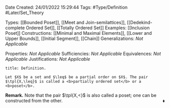 <div class="topSpace"></div>

Date Created: 24/01/2022 15:29:44
Tags: #Type/Definition #Later/Set_Theory

Types: [[Bounded Poset]], [[Meet and Join-semilattices]], [[Dedekind-complete Ordered Set]], [[Totally Ordered Set]]
Examples: [[Inclusion Poset]]
Constructions: [[Minimal and Maximal Elements]], [[Lower and Upper Bounds]], [[Initial Segment]], [[Chain]]
Generalizations: <i>Not Applicable</i>

Properties: <i>Not Applicable</i>
Sufficiencies: <i>Not Applicable</i>
Equivalences: <i>Not Applicable</i>
Justifications: <i>Not Applicable</i>

``` ad-Definition
title: Definition.

Let $X$ be a set and $\leq$ be a partial order on $X$. The pair $\tpl{X,\leq}$ is called a <b>partially ordered set</b> or a <b>poset</b>.

```

<b>Remark.</b> Note that the pair $\tpl{X,<}$ is also called a poset; one can be constructed from the other.<span style="float:right;">$\blacklozenge$</span>
